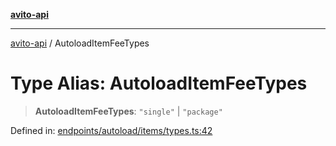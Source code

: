 [**avito-api**](../README.md)

***

[avito-api](../globals.md) / AutoloadItemFeeTypes

# Type Alias: AutoloadItemFeeTypes

> **AutoloadItemFeeTypes**: `"single"` \| `"package"`

Defined in: [endpoints/autoload/items/types.ts:42](https://github.com/demark-pro/avito-api/blob/1d3612bd3d7031e3e6036c5c6752c6189cef9c8c/src/endpoints/autoload/items/types.ts#L42)
